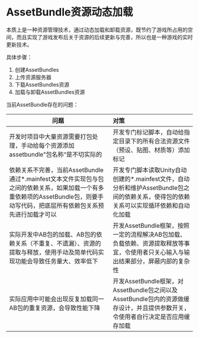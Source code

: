 # AssetBundle资源动态加载

本质上是一种资源管理技术，通过动态加载和卸载资源，既节约了游戏所占用的空间，而且实现了游戏发布后关于资源的后续更新与完善，所以也是一种游戏的实时更新技术。



具体步骤：

1. 创建AssetBundles
2. 上传资源服务器
3. 下载AssetBundles资源
4. 加载与卸载AssetBundles资源



当前AssetBundle存在的问题：

| 问题                                                         | 对策                                                         |
| ------------------------------------------------------------ | :----------------------------------------------------------- |
| 开发时项目中大量资源需要打包处理，手动给每个资源添加assetbundle"包名称“是不切实际的 | 开发专门标记脚本，自动给指定目录下的所有合法资源文件（预设、贴图、材质等）添加标记 |
| 依赖关系不完善，当前AssetBundle通过*.mainfest文本文件实现包与包之间的依赖关系，如果加载一个有多重依赖项的AssetBundle包，则要手动写代码，把底层所有依赖包关系预先进行加载才可以 | 开发专门脚本读取Unity自动创建的*.mainfest文件，自动分析和维护AssetBundle包之间的依赖关系，使得包的依赖关系可以实现循环依赖和自动化加载 |
| 实际开发中AB包的加载、AB包的依赖关系（不重复、不遗漏）、资源的提取与释放，使用手动及简单代码实现功能会导致任务量大、效率低下 | 开发AssetBundle框架，按照一定的流程解决AB包加载、负载依赖、资源提取释放等事宜，令使用者只关心输入与输出结果部分，屏蔽内部的复杂性 |
| 实际应用中可能会出现反复加载同一AB包的重复资源，会导致性能下降 | 开发AssetBundle框架，对AssetBundle包之间以及AssetBundle包内的资源做缓存设计，并且提供参数开关，令使用者自行决定是否应用缓存加载 |

